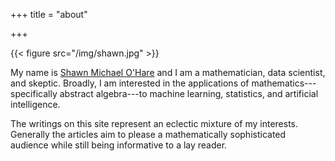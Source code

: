 +++
title = "about"

+++


{{< figure src="/img/shawn.jpg" >}}

My name is 
[Shawn Michael O'Hare](https://plus.google.com/115904086044687543049)
and I am a
mathematician, data scientist, and skeptic.
Broadly, I am interested in the applications of
mathematics---specifically abstract algebra---to
machine learning, statistics, and artificial intelligence.

The writings on this site represent an eclectic mixture of my
interests.  Generally the articles aim to please
a mathematically sophisticated audience while still being informative
to a lay reader.
